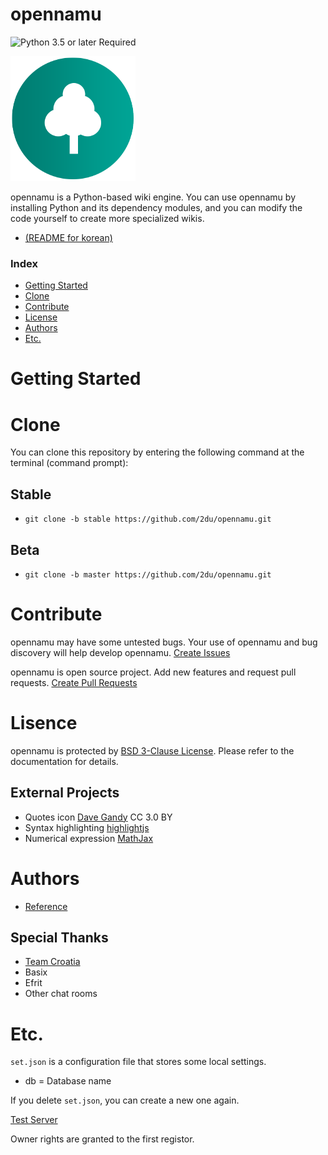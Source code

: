﻿opennamu
====
![Python 3.5 or later Required](https://img.shields.io/badge/python-%3E%3D%203.5-blue.svg)

![](./logo.png)

opennamu is a Python-based wiki engine. You can use opennamu by installing Python and its dependency modules, and you can modify the code yourself to create more specialized wikis.

 * [(README for korean)](./readme-ko.md)

### Index
 * [Getting Started](#getting-started)
 * [Clone](#clone)
 * [Contribute](#contribute)
 * [License](#license)
 * [Authors](#authors)
 * [Etc.](#etc)

# Getting Started

# Clone
You can clone this repository by entering the following command at the terminal (command prompt):
## Stable
 * `git clone -b stable https://github.com/2du/opennamu.git`

## Beta
 * `git clone -b master https://github.com/2du/opennamu.git`

# Contribute
opennamu may have some untested bugs. Your use of opennamu and bug discovery will help develop opennamu.
[Create Issues](https://github.com/2du/opennamu/issues/new)

opennamu is open source project. Add new features and request pull requests. 
[Create Pull Requests](https://github.com/2du/opennamu/compare)

# Lisence
opennamu is protected by [BSD 3-Clause License](./LICNESE). Please refer to the documentation for details.

## External Projects
 * Quotes icon [Dave Gandy](http://www.flaticon.com/free-icon/quote-left_25672) CC 3.0 BY
 * Syntax highlighting [highlightjs](https://highlightjs.org/)
 * Numerical expression [MathJax](https://www.mathjax.org/)

# Authors
 * [Reference](https://github.com/2DU/opennamu/graphs/contributors)

## Special Thanks
 * [Team Croatia](https://github.com/TeamCroatia)
 * Basix
 * Efrit
 * Other chat rooms

# Etc.
`set.json` is a configuration file that stores some local settings.
 * db = Database name

If you delete `set.json`, you can create a new one again.

[Test Server](http://namu.ml/)

Owner rights are granted to the first registor.

